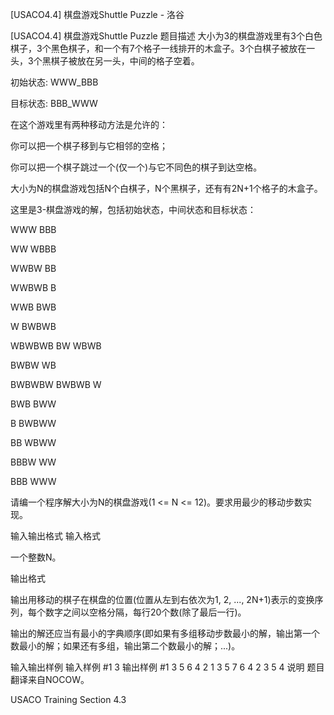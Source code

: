 



[USACO4.4] 棋盘游戏Shuttle Puzzle - 洛谷














[USACO4.4] 棋盘游戏Shuttle Puzzle
题目描述
大小为3的棋盘游戏里有3个白色棋子，3个黑色棋子，和一个有7个格子一线排开的木盒子。3个白棋子被放在一头，3个黑棋子被放在另一头，中间的格子空着。

初始状态: WWW\_BBB

目标状态: BBB\_WWW

在这个游戏里有两种移动方法是允许的：

你可以把一个棋子移到与它相邻的空格；

你可以把一个棋子跳过一个(仅一个)与它不同色的棋子到达空格。

大小为N的棋盘游戏包括N个白棋子，N个黑棋子，还有有2N+1个格子的木盒子。

这里是3-棋盘游戏的解，包括初始状态，中间状态和目标状态：

WWW BBB

WW WBBB

WWBW BB

WWBWB B

WWB BWB

W BWBWB

WBWBWB
BW WBWB

BWBW WB

BWBWBW
BWBWB W

BWB BWW

B BWBWW

BB WBWW

BBBW WW

BBB WWW

请编一个程序解大小为N的棋盘游戏(1 <= N <= 12)。要求用最少的移动步数实现。

输入输出格式
输入格式

一个整数N。

输出格式

输出用移动的棋子在棋盘的位置(位置从左到右依次为1, 2, ..., 2N+1)表示的变换序列，每个数字之间以空格分隔，每行20个数(除了最后一行)。

输出的解还应当有最小的字典顺序(即如果有多组移动步数最小的解，输出第一个数最小的解；如果还有多组，输出第二个数最小的解；...)。

输入输出样例
输入样例 #1
3
输出样例 #1
3 5 6 4 2 1 3 5 7 6 4 2 3 5 4
说明
题目翻译来自NOCOW。

USACO Training Section 4.3







